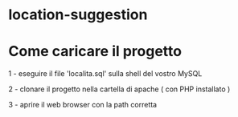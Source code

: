# location-suggestion

# Come caricare il progetto

1 - eseguire il file 'localita.sql' sulla shell del vostro MySQL

2 - clonare il progetto nella cartella di apache ( con PHP installato )

3 - aprire il web browser con la path corretta
